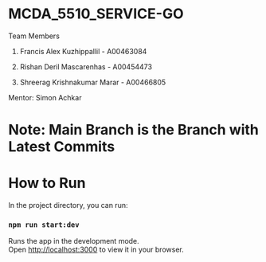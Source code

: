 # MCDA_5510_SERVICE-GO

Team Members

1. Francis Alex Kuzhippallil - A00463084

2. Rishan Deril Mascarenhas - A00454473

3. Shreerag Krishnakumar Marar - A00466805

Mentor: Simon Achkar

# Note: Main Branch is the Branch with Latest Commits


# How to Run

In the project directory, you can run:

### `npm run start:dev`

Runs the app in the development mode.\
Open [http://localhost:3000](http://localhost:3000) to view it in your browser.
